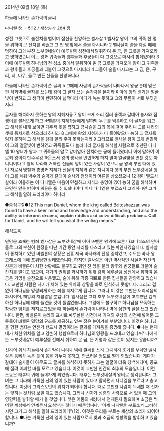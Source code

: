 2014년 09월 18일 (목)

하늘에 나타난 손가락의 글씨



다니엘 5:1 - 5:12 / 새찬송가 284 장


성전 그릇으로 술잔치를 벌이며 잡신을 찬양하는 벨사살 
1 벨사살 왕이 그의 귀족 천 명을 위하여 큰 잔치를 베풀고 그 천 명 앞에서 술을 마시니라 2 벨사살이 술을 마실 때에 명하여 그의 부친 느부갓네살이 예루살렘 성전에서 탈취하여 온 금, 은 그릇을 가져오라고 명하였으니 이는 왕과 귀족들과 왕후들과 후궁들이 다 그것으로 마시려 함이었더라 3 이에 예루살렘 하나님의 전 성소 중에서 탈취하여 온 금 그릇을 가져오매 왕이 그 귀족들과 왕후들과 후궁들과 더불어 그것으로 마시더라 4 그들이 술을 마시고는 그 금, 은, 구리, 쇠, 나무, 돌로 만든 신들을 찬양하니라

하늘에 나타난 손가락이 쓴 글씨
5 그때에 사람의 손가락들이 나타나서 왕궁 촛대 맞은편 석회벽에 글자를 쓰는데 왕이 그 글자 쓰는 손가락을 본지라 6 이에 왕의 즐기던 얼굴 빛이 변하고 그 생각이 번민하여 넓적다리 마디가 녹는 듯하고 그의 무릎이 서로 부딪친지라

글자를 해석하지 못하는 왕의 지혜자들
7 왕이 크게 소리 질러 술객과 갈대아 술사와 점쟁이를 불러오게 하고 바벨론의 지혜자들에게 말하되 누구를 막론하고 이 글자를 읽고 그 해석을 내게 보이면 자주색 옷을 입히고 금사슬을 그의 목에 걸어 주리니 그를 나라의 셋째 통치자로 삼으리라 하니라 8 그때에 왕의 지혜자가 다 들어왔으나 능히 그 글자를 읽지 못하며 그 해석을 왕께 알려 주지 못하는지라 9 그러므로 벨사살 왕이 크게 번민하여 그의 얼굴빛이 변하였고 귀족들도 다 놀라니라
글자를 해석할 사람으로 추천된 다니엘
10 왕비가 왕과 그 귀족들의 말로 말미암아 잔치하는 궁에 들어왔더니 이에 말하여 이르되 왕이여 만수무강 하옵소서 왕의 생각을 번민하게 하지 말며 얼굴빛을 변할 것도 아니니이다 11 왕의 나라에 거룩한 신들의 영이 있는 사람이 있으니 곧 왕의 부친 때에 있던 자로서 명철과 총명과 지혜가 신들의 지혜와 같은 자니이다 왕의 부친 느부갓네살 왕이 그를 세워 박수와 술객과 갈대아 술사와 점쟁이의 어른을 삼으셨으니 12 왕이 벨드사살이라 이름하는 이 다니엘은 마음이 민첩하고 지식과 총명이 있어 능히 꿈을 해석하며 은밀한 말을 밝히며 의문을 풀 수 있었나이다 이제 다니엘을 부르소서 그리하시면 그가 그 해석을 알려 드리리이다 하니라



●중심구절●12 This man Daniel, whom the king called Belteshazzar, was found to have a keen mind and knowledge and understanding, and also the ability to interpret dreams, explain riddles and solve difficult problems. Call for Daniel, and he will tell you what the writing means.”

해석도움





멸망을 초래한 범죄
벨사살은 느부갓네살에 이어 바벨론 왕위에 오른 나보니더스의 맏아들로 그의 부친이 원정을 떠난 기간 동안 자리를 다스리고 있는 이인자였습니다. 벨사살이 통치하고 있던 바벨론의 상황은 신흥 제국 바사와의 전쟁 중이었고, 수도는 바사 왕 고레스에 의해 포위당한 상태였습니다. 하지만 벨사살은 이런 역사적인 사실과 자신의 신분과 바벨론이 처한 상황에도 불구하고 귀인 천 명을 불러 왕후와 빈궁들로 더불어 술잔치를 벌이고 있으며, 자기의 권위를 과시하기 위해 감히 예루살렘 성전에서 취하여 온 금은 기명을 술잔으로 사용했고, 술에 취해 각종 재료로 만든 잡신들을 찬양하고 있습니다. 교만한 사람은 자기가 처해 있는 위치와 상황을 바로 인식하지 못합니다. 그리고 겁 없이 하나님을 망령되게 하는 죄를 저지르게 됩니다. 그러나 이 같은 교만은 어리석음의 과시이며, 패망의 지름길일 뿐입니다. 벨사살은 그의 조부 느부갓네살이 고백했던 엄위하신 하나님에 대해 들었을 것이 틀림없습니다. 그럼에도 불구하고 하나님을 모독하는 참람한 범죄를 저지르고 있을 때 하늘에서 손가락이 나타나 벽에 심판의 글을 쓰고 있습니다. 한편, 바벨론이 승리의 표시로 예루살렘 성전에서 가져와 우상의 신전에 넣어둔 그릇들이 바벨론 멸망의 단초를 제공하고 있는 점은 눈여겨볼 부분입니다. 이것은 하나님을 향한 범죄는 언젠가 반드시 멸망이라는 결과를 가져옴을 증명해 줍니다. 
●나는 현재 내가 처한 위치를 알고 겸손히 행함으로써 하나님의 영광을 드러내고 있습니까? 나에게는 느부갓네살이 예루살렘 전에서 취하여 온 금, 은 기명과 같은 것이 있지는 않습니까?

신자의 위치 
하늘에서 손가락이 나타나 벽에 글씨를 쓰자 그때까지 호기를 부리던 벨사살은 등뼈가 녹은 듯이 몸을 가누지 못하고, 안쓰러울 정도로 떨게 되었습니다. 게다가 갈대아 술사들이 아무도 그 글씨를 해석하지 못하자 그는 얼굴이 더욱 창백해지며, 공포에 질려 어찌할 바를 모르고 있습니다. 이것이 교만한 인간의 최후의 모습입니다. 이런 소동은 태후의 귀에 들어가게 되었습니다. 태후는 느부갓네살의 왕비로 생각됩니다. 그녀는 그 나라에 거룩한 신의 영이 있는 사람이 있다고 말하면서 다니엘을 부르라고 충고합니다. 이것이 그리스도인의 위치가 되어야 합니다. 때로 교만한 사람이 득세할 때 신자는 잊히는 것처럼 보일 때도 있습니다. 그러나 신자가 성령의 사람으로 서 있을 때 그의 영향력을 발휘할 때가 올 것입니다. 빛은 어둠의 세상에서 언제든지 필요하며 소금은 썩어질 세상에서 언제든지 요청받는 것이기 때문입니다. “이제 다니엘을 부르소서 그리하시면 그가 그 해석을 알려 드리리이다”(12). 이것은 우리를 부르는 세상의 소리가 되어야 합니다. 
●나는 거룩한 신의 영이 있는 사람으로서 빛과 소금의 영향력을 발휘하고 있습니까?